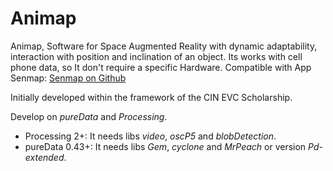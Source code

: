 # Animap

Animap, Software for Space Augmented Reality with dynamic adaptability, interaction with position and inclination of an object. Its works with cell phone data, so It don't require a specific Hardware. 
Compatible with App Senmap: [Senmap on Github](https://github.com/ibuioli/senmap) 

Initially developed within the framework of the CIN EVC Scholarship.

Develop on *pureData* and *Processing*.
* Processing 2+: It needs libs *video*, *oscP5* and *blobDetection*.
* pureData 0.43+: It needs libs *Gem*, *cyclone* and *MrPeach* or version *Pd-extended*.

